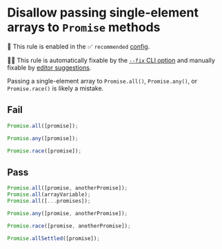 # Disallow passing single-element arrays to `Promise` methods

💼 This rule is enabled in the ✅ `recommended` [config](https://github.com/sindresorhus/eslint-plugin-unicorn#preset-configs).

🔧💡 This rule is automatically fixable by the [`--fix` CLI option](https://eslint.org/docs/latest/user-guide/command-line-interface#--fix) and manually fixable by [editor suggestions](https://eslint.org/docs/developer-guide/working-with-rules#providing-suggestions).

<!-- end auto-generated rule header -->
<!-- Do not manually modify this header. Run: `npm run fix:eslint-docs` -->

Passing a single-element array to `Promise.all()`, `Promise.any()`, or `Promise.race()` is likely a mistake.

## Fail

```js
Promise.all([promise]);

Promise.any([promise]);

Promise.race([promise]);
```

## Pass

```js
Promise.all([promise, anotherPromise]);
Promise.all(arrayVariable);
Promise.all([...promises]);

Promise.any([promise, anotherPromise]);

Promise.race([promise, anotherPromise]);

Promise.allSettled([promise]);
```
